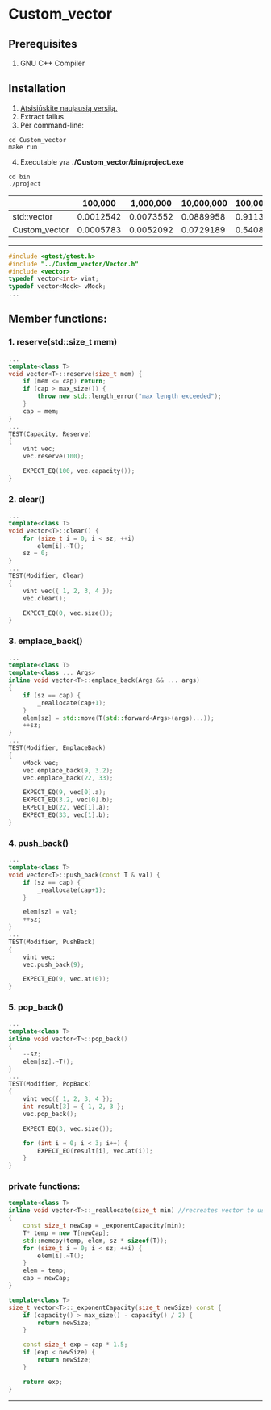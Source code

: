 # Custom_vector

## Prerequisites
1. GNU C++ Compiler

## Installation
1. [Atsisiūskite naujausią versiją.](https://github.com/Effanuel/Custom_vector/archive/v1.0.zip)
2. Extract failus.
3. Per command-line:

```
cd Custom_vector
make run
```
4. Executable yra **./Custom_vector/bin/project.exe**
```
cd bin
./project
```




|   | 100,000  | 1,000,000   | 10,000,000   |  100,000,000  |
|---|---|---|---|---|
|  std::vector | 0.0012542  | 0.0073552  |  0.0889958   |  0.911318 |
| Custom_vector  |  0.0005783 |   0.0052092 | 0.0729189  | 0.540884  |

---

```c++
#include <gtest/gtest.h>
#include "../Custom_vector/Vector.h"
#include <vector>
typedef vector<int> vint;
typedef vector<Mock> vMock;
...
```
## Member functions:
### 1. reserve(std::size_t mem)
```C++
...
template<class T>
void vector<T>::reserve(size_t mem) {
	if (mem <= cap) return;
	if (cap > max_size()) {
		throw new std::length_error("max length exceeded");
	}
	cap = mem;
}
...
TEST(Capacity, Reserve)
{
	vint vec;
	vec.reserve(100);

	EXPECT_EQ(100, vec.capacity());
}
```
### 2. clear()
```C++
...
template<class T>
void vector<T>::clear() {
	for (size_t i = 0; i < sz; ++i)
		elem[i].~T();
	sz = 0;
}
...
TEST(Modifier, Clear)
{
	vint vec({ 1, 2, 3, 4 });
	vec.clear();

	EXPECT_EQ(0, vec.size());
}
```

### 3. emplace_back()
```C++
...
template<class T>
template<class ... Args>
inline void vector<T>::emplace_back(Args && ... args)
{
	if (sz == cap) {
		_reallocate(cap+1);
	}
	elem[sz] = std::move(T(std::forward<Args>(args)...));
	++sz;
}
...
TEST(Modifier, EmplaceBack)
{
	vMock vec;
	vec.emplace_back(9, 3.2);
	vec.emplace_back(22, 33);

	EXPECT_EQ(9, vec[0].a);
	EXPECT_EQ(3.2, vec[0].b);
	EXPECT_EQ(22, vec[1].a);
	EXPECT_EQ(33, vec[1].b);
}
```

### 4. push_back()
```C++
...
template<class T>
void vector<T>::push_back(const T & val) {
	if (sz == cap) {
		_reallocate(cap+1);
	}

	elem[sz] = val;
	++sz;
}
...
TEST(Modifier, PushBack)
{
	vint vec;
	vec.push_back(9);

	EXPECT_EQ(9, vec.at(0));
}
```


### 5. pop_back()
```C++
...
template<class T>
inline void vector<T>::pop_back()
{
	--sz;
	elem[sz].~T();
}
...
TEST(Modifier, PopBack)
{
	vint vec({ 1, 2, 3, 4 });
	int result[3] = { 1, 2, 3 };
	vec.pop_back();

	EXPECT_EQ(3, vec.size());

	for (int i = 0; i < 3; i++) {
		EXPECT_EQ(result[i], vec.at(i));
	}
}
```


### private functions:
```C++
template<class T>
inline void vector<T>::_reallocate(size_t min) //recreates vector to use new capacity
{
	const size_t newCap = _exponentCapacity(min);
	T* temp = new T[newCap];
	std::memcpy(temp, elem, sz * sizeof(T));
	for (size_t i = 0; i < sz; ++i) {
		elem[i].~T();
	}
	elem = temp;
	cap = newCap;
}

template<class T>
size_t vector<T>::_exponentCapacity(size_t newSize) const {
	if (capacity() > max_size() - capacity() / 2) {
		return newSize;
	}

	const size_t exp = cap * 1.5;
	if (exp < newSize) {
		return newSize;
	}

	return exp;
}

```
---























